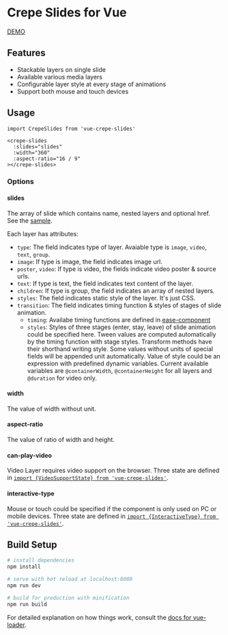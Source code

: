 # Crepe Slides for Vue

[DEMO](https://599316527.github.io/vue-crepe-slides/)

## Features

* Stackable layers on single slide
* Available various media layers
* Configurable layer style at every stage of animations
* Support both mouse and touch devices

## Usage

```vue
import CrepeSlides from 'vue-crepe-slides'

<crepe-slides
  :slides="slides"
  :width="360"
  :aspect-ratio="16 / 9"
></crepe-slides>
```

### Options

#### slides

The array of slide which contains name, nested layers and optional href. See the [sample](demo/slides.json).

Each layer has attributes:
* `type`: The field indicates type of layer. Avaiable type is `image`, `video`, `text`, `group`.
* `image`: If type is image, the field indicates image url.
* `poster`, `video`: If type is video, the fields indicate video poster & source urls.
* `text`: If type is text, the field indicates text content of the layer.
* `children`: If type is group, the field indicates an array of nested layers.
* `styles`: The field indicates static style of the layer. It's just CSS.
* `transition`: The field indicates timing function & styles of stages of slide animation.
  - `timing`: Availabe timing functions are defined in [ease-component](https://www.npmjs.com/package/ease-component)
  - `styles`: Styles of three stages (enter, stay, leave) of slide animation could be specified here. Tween values are computed automatically by the timing function with stage styles. Transform methods have their shorthand writing style. Some values without units of special fields will be appended unit automatically. Value of style could be an expression with predefined dynamic variables. Current available variables are `@containerWidth`, `@containerHeight` for all layers and `@duration` for video only.

#### width

The value of width without unit.

#### aspect-ratio

The value of ratio of width and height.

#### can-play-video

Video Layer requires video support on the browser. Three state are defined in [`import {VideoSupportState} from 'vue-crepe-slides'`](lib/video-support-state.js).

#### interactive-type

Mouse or touch could be specified if the component is only used on PC or mobile devices. Three state are defined in [`import {InteractiveType} from 'vue-crepe-slides'`](lib/interactive-type.js).


## Build Setup

``` bash
# install dependencies
npm install

# serve with hot reload at localhost:8080
npm run dev

# build for production with minification
npm run build
```

For detailed explanation on how things work, consult the [docs for vue-loader](http://vuejs.github.io/vue-loader).
